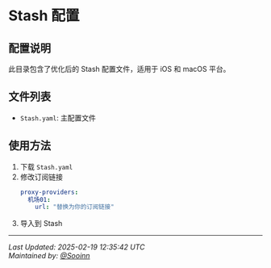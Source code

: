 # Stash 配置

## 配置说明

此目录包含了优化后的 Stash 配置文件，适用于 iOS 和 macOS 平台。

## 文件列表

- `Stash.yaml`: 主配置文件

## 使用方法

1. 下载 `Stash.yaml`
2. 修改订阅链接
   ```yaml
   proxy-providers:
     机场01:
       url: "替换为你的订阅链接"
   ```
3. 导入到 Stash

---
*Last Updated: 2025-02-19 12:35:42 UTC*  
*Maintained by: [@Sooinn](https://github.com/Sooinn)*
